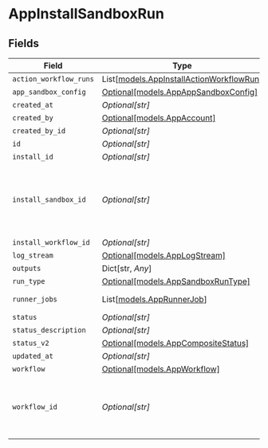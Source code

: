 # AppInstallSandboxRun


## Fields

| Field                                                                                | Type                                                                                 | Required                                                                             | Description                                                                          |
| ------------------------------------------------------------------------------------ | ------------------------------------------------------------------------------------ | ------------------------------------------------------------------------------------ | ------------------------------------------------------------------------------------ |
| `action_workflow_runs`                                                               | List[[models.AppInstallActionWorkflowRun](../models/appinstallactionworkflowrun.md)] | :heavy_minus_sign:                                                                   | N/A                                                                                  |
| `app_sandbox_config`                                                                 | [Optional[models.AppAppSandboxConfig]](../models/appappsandboxconfig.md)             | :heavy_minus_sign:                                                                   | N/A                                                                                  |
| `created_at`                                                                         | *Optional[str]*                                                                      | :heavy_minus_sign:                                                                   | N/A                                                                                  |
| `created_by`                                                                         | [Optional[models.AppAccount]](../models/appaccount.md)                               | :heavy_minus_sign:                                                                   | N/A                                                                                  |
| `created_by_id`                                                                      | *Optional[str]*                                                                      | :heavy_minus_sign:                                                                   | N/A                                                                                  |
| `id`                                                                                 | *Optional[str]*                                                                      | :heavy_minus_sign:                                                                   | N/A                                                                                  |
| `install_id`                                                                         | *Optional[str]*                                                                      | :heavy_minus_sign:                                                                   | N/A                                                                                  |
| `install_sandbox_id`                                                                 | *Optional[str]*                                                                      | :heavy_minus_sign:                                                                   | TODO: once we run a backfill we can make this non pointer                            |
| `install_workflow_id`                                                                | *Optional[str]*                                                                      | :heavy_minus_sign:                                                                   | N/A                                                                                  |
| `log_stream`                                                                         | [Optional[models.AppLogStream]](../models/applogstream.md)                           | :heavy_minus_sign:                                                                   | N/A                                                                                  |
| `outputs`                                                                            | Dict[str, *Any*]                                                                     | :heavy_minus_sign:                                                                   | N/A                                                                                  |
| `run_type`                                                                           | [Optional[models.AppSandboxRunType]](../models/appsandboxruntype.md)                 | :heavy_minus_sign:                                                                   | N/A                                                                                  |
| `runner_jobs`                                                                        | List[[models.AppRunnerJob](../models/apprunnerjob.md)]                               | :heavy_minus_sign:                                                                   | runner details                                                                       |
| `status`                                                                             | *Optional[str]*                                                                      | :heavy_minus_sign:                                                                   | N/A                                                                                  |
| `status_description`                                                                 | *Optional[str]*                                                                      | :heavy_minus_sign:                                                                   | N/A                                                                                  |
| `status_v2`                                                                          | [Optional[models.AppCompositeStatus]](../models/appcompositestatus.md)               | :heavy_minus_sign:                                                                   | N/A                                                                                  |
| `updated_at`                                                                         | *Optional[str]*                                                                      | :heavy_minus_sign:                                                                   | N/A                                                                                  |
| `workflow`                                                                           | [Optional[models.AppWorkflow]](../models/appworkflow.md)                             | :heavy_minus_sign:                                                                   | N/A                                                                                  |
| `workflow_id`                                                                        | *Optional[str]*                                                                      | :heavy_minus_sign:                                                                   | Fields that are de-nested at read time using AfterQuery                              |